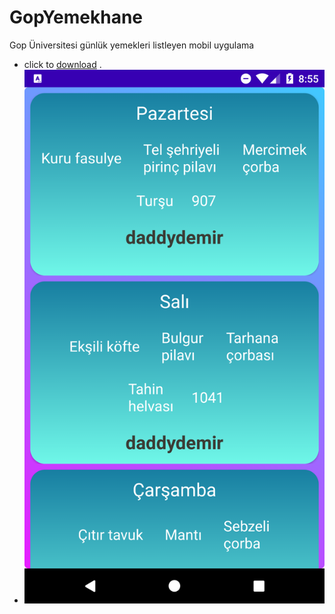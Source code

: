 # GopYemekhane
Gop Üniversitesi günlük yemekleri listleyen mobil uygulama 
* click to [download](https://github.com/daddydemir/GopYemekhane/raw/main/app/build/outputs/apk/first.apk) . 
* ![resim](https://raw.githubusercontent.com/daddydemir/GopYemekhane/main/output.png)
